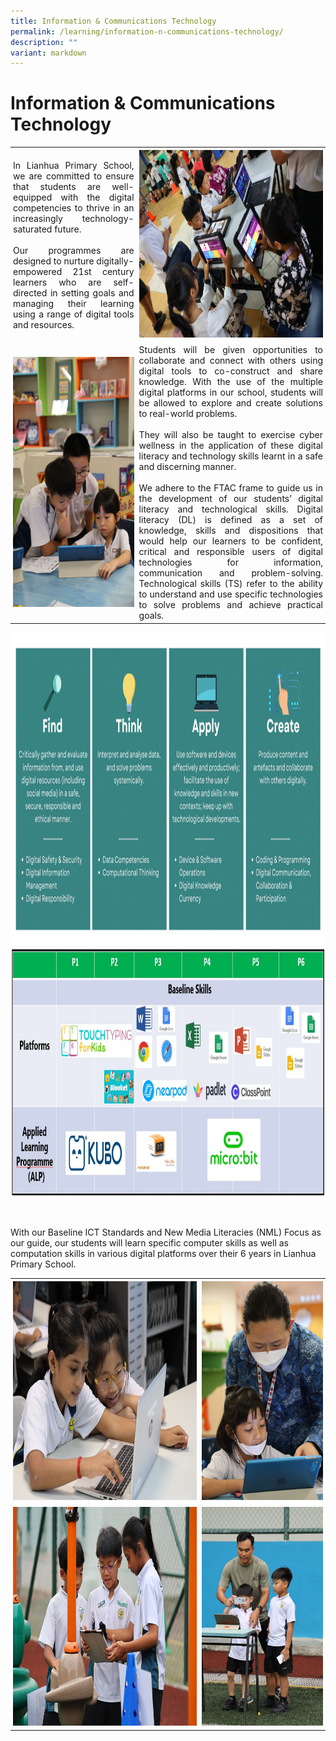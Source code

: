 ```yaml
---
title: Information & Communications Technology
permalink: /learning/information-n-communications-technology/
description: ""
variant: markdown
---
```

<h1><strong>Information &amp; Communications Technology</strong></h1>

<table style="border-collapse: collapse;">
  <tbody>
		<tr>
    <td style="text-align: justify; padding: 4px;  width: 40%;">In Lianhua Primary School, we are committed to ensure that students are well-equipped with the digital competencies to thrive in an increasingly technology-saturated future. <br><br>Our programmes are designed to nurture digitally-empowered 21st century learners who are self-directed in setting goals and managing their learning using a range of digital tools and resources. 
			</td>
    <td style="text-align: justify; padding: 4px;  width: 60%;"><img style="width:600px;height:300px;" src="/images/Learning/Ict/ICTpic3.jpg"></td>
  </tr>
  <tr>
    <td style="text-align: justify; padding: 4px;"><img style="width:250px;height:400px;" src="/images/Learning/Ict/ICTpic4.jpg"></td>
    <td style="text-align: justify; padding: 4px;">Students will be given opportunities to collaborate and connect with others using digital tools to co-construct and share knowledge. With the use of the multiple digital platforms in our school, students will be allowed to explore and create solutions to real-world problems. <br><br>They will also be taught to exercise cyber wellness in the application of these digital literacy and technology skills learnt in a safe and discerning manner.<br><br>We adhere to the FTAC frame to guide us in the development of our students’ digital literacy and technological skills. Digital literacy (DL) is defined as a set of knowledge, skills and dispositions that would help our learners to be confident, critical and responsible users of digital technologies for information, communication and problem-solving. Technological skills (TS) refer to the ability to understand and use specific technologies to solve problems and achieve practical goals.</td>
  </tr>
</tbody>
</table>


<p><img style="width:1000px;height:500px;" src="/images/Learning/Ict/ICTpic1.png">
<br>
<img style="width:900px;height:400px;" src="/images/Learning/Ict/ICTpic2.png"></p>
<br>

<p>With our Baseline ICT Standards and New Media Literacies (NML) Focus as our guide, our students will learn specific computer skills as well as computation skills in various digital platforms over their 6 years in Lianhua Primary School. </p><table style="border-collapse: collapse; width: 100%;">
	
  <tbody>
		<tr>
			<td style="text-align: justify; padding: 4px; width: 60%;"><img style="width:600px;height:350px;" src="/images/Learning/Ict/ICTpic5.jpg">
			</td>
    <td style="text-align: justify; padding: 4px;width: 40%;"><img style="width:250px;height:350px;" src="/images/Learning/Ict/ICTpic6.jpg"></td>
  </tr>
  <tr>
    <td style="text-align: justify; padding: 4px; width: 60%;"><img style="width:600px;height:350px;" src="/images/Learning/Ict/ICTpic7.jpg"></td>
    <td style="text-align: justify; padding: 4px; width: 40%;"><img style="width:250px;height:350px;" src="/images/Learning/Ict/ICTpic8.jpg"></td>
  </tr>
</tbody>
</table>